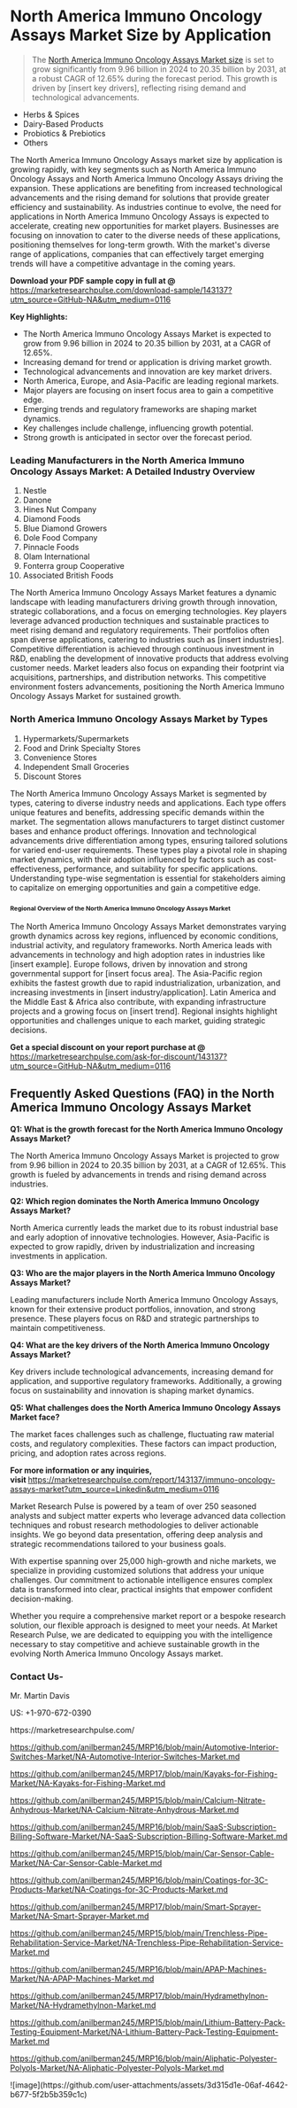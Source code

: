 <h1>North America Immuno Oncology Assays Market&nbsp;Size by Application</h1><blockquote><p>The <a href="https://marketresearchpulse.com/download-sample/143137?utm_source=GitHub-NA&amp;utm_medium=0116">North America Immuno Oncology Assays Market size</a> is set to grow significantly from 9.96 billion in 2024 to 20.35 billion by 2031, at a robust CAGR of 12.65% during the forecast period. This growth is driven by [insert key drivers], reflecting rising demand and technological advancements.</p></blockquote><ul><li>Herbs & Spices<li> Dairy-Based Products<li> Probiotics & Prebiotics<li> Others</li></ul><p>The North America Immuno Oncology Assays market size by application is growing rapidly, with key segments such as North America Immuno Oncology Assays and North America Immuno Oncology Assays driving the expansion. These applications are benefiting from increased technological advancements and the rising demand for solutions that provide greater efficiency and sustainability. As industries continue to evolve, the need for applications in North America Immuno Oncology Assays is expected to accelerate, creating new opportunities for market players. Businesses are focusing on innovation to cater to the diverse needs of these applications, positioning themselves for long-term growth. With the market's diverse range of applications, companies that can effectively target emerging trends will have a competitive advantage in the coming years.</p><p><strong>Download your PDF sample copy in full at @ </strong><a href="https://marketresearchpulse.com/download-sample/143137?utm_source=GitHub-NA&amp;utm_medium=0116">https://marketresearchpulse.com/download-sample/143137?utm_source=GitHub-NA&amp;utm_medium=0116</a></p><p><strong>Key Highlights: </strong></p><ul><li>The North America Immuno Oncology Assays Market is expected to grow from 9.96 billion in 2024 to 20.35 billion by 2031, at a CAGR of 12.65%.</li><li>Increasing demand for trend or application is driving market growth.</li><li>Technological advancements and innovation are key market drivers.</li><li>North America, Europe, and Asia-Pacific are leading regional markets.</li><li>Major players are focusing on insert focus area to gain a competitive edge.</li><li>Emerging trends and regulatory frameworks are shaping market dynamics.</li><li>Key challenges include challenge, influencing growth potential.</li><li>Strong growth is anticipated in sector over the forecast period.</li></ul><h3>Leading Manufacturers in the North America Immuno Oncology Assays Market: A Detailed Industry Overview</h3><ol><li>Nestle</li><li>Danone</li><li>Hines Nut Company</li><li>Diamond Foods</li><li>Blue Diamond Growers</li><li>Dole Food Company</li><li>Pinnacle Foods</li><li>Olam International</li><li>Fonterra group Cooperative</li><li>Associated British Foods</li></ol><div class="flex max-w-full flex-col flex-grow"><div class="min-h-8 text-message flex w-full flex-col items-end gap-2 whitespace-normal break-words [.text-message+&amp;]:mt-5" dir="auto" data-message-author-role="assistant" data-message-id="fd8432e4-4910-450d-b182-61b7bfb0a01f" data-message-model-slug="gpt-4o"><div class="flex w-full flex-col gap-1 empty:hidden first:pt-[3px]"><div class="markdown prose w-full break-words dark:prose-invert light"><p>The North America Immuno Oncology Assays Market features a dynamic landscape with leading manufacturers driving growth through innovation, strategic collaborations, and a focus on emerging technologies. Key players leverage advanced production techniques and sustainable practices to meet rising demand and regulatory requirements. Their portfolios often span diverse applications, catering to industries such as [insert industries]. Competitive differentiation is achieved through continuous investment in R&amp;D, enabling the development of innovative products that address evolving customer needs. Market leaders also focus on expanding their footprint via acquisitions, partnerships, and distribution networks. This competitive environment fosters advancements, positioning the North America Immuno Oncology Assays Market for sustained growth.</p></div></div></div></div><h3>North America Immuno Oncology Assays Market by Types</h3><ol><li>Hypermarkets/Supermarkets<li> Food and Drink Specialty Stores<li> Convenience Stores<li> Independent Small Groceries<li> Discount Stores</li></ol><div class="flex max-w-full flex-col flex-grow"><div class="min-h-8 text-message flex w-full flex-col items-end gap-2 whitespace-normal break-words [.text-message+&amp;]:mt-5" dir="auto" data-message-author-role="assistant" data-message-id="084470be-0bb7-4664-bddf-5156b4f41249" data-message-model-slug="gpt-4o-mini"><div class="flex w-full flex-col gap-1 empty:hidden first:pt-[3px]"><div class="markdown prose w-full break-words dark:prose-invert light"><p>The North America Immuno Oncology Assays Market is segmented by types, catering to diverse industry needs and applications. Each type offers unique features and benefits, addressing specific demands within the market. The segmentation allows manufacturers to target distinct customer bases and enhance product offerings. Innovation and technological advancements drive differentiation among types, ensuring tailored solutions for varied end-user requirements. These types play a pivotal role in shaping market dynamics, with their adoption influenced by factors such as cost-effectiveness, performance, and suitability for specific applications. Understanding type-wise segmentation is essential for stakeholders aiming to capitalize on emerging opportunities and gain a competitive edge.</p></div></div></div></div><h3><span style="font-size: 11px;">Regional Overview of the North America Immuno Oncology Assays Market</span></h3><div class="flex max-w-full flex-col flex-grow"><div class="min-h-8 text-message flex w-full flex-col items-end gap-2 whitespace-normal break-words [.text-message+&amp;]:mt-5" dir="auto" data-message-author-role="assistant" data-message-id="e9038762-ce64-4e30-91c9-9bd413514231" data-message-model-slug="gpt-4o-mini"><div class="flex w-full flex-col gap-1 empty:hidden first:pt-[3px]"><div class="markdown prose w-full break-words dark:prose-invert light"><p>The North America Immuno Oncology Assays Market demonstrates varying growth dynamics across key regions, influenced by economic conditions, industrial activity, and regulatory frameworks. North America leads with advancements in technology and high adoption rates in industries like [insert example]. Europe follows, driven by innovation and strong governmental support for [insert focus area]. The Asia-Pacific region exhibits the fastest growth due to rapid industrialization, urbanization, and increasing investments in [insert industry/application]. Latin America and the Middle East &amp; Africa also contribute, with expanding infrastructure projects and a growing focus on [insert trend]. Regional insights highlight opportunities and challenges unique to each market, guiding strategic decisions.</p></div></div></div></div><p><strong>Get a special discount on your report purchase at @ </strong><a href="https://marketresearchpulse.com/ask-for-discount/143137?utm_source=GitHub-NA&amp;utm_medium=0116">https://marketresearchpulse.com/ask-for-discount/143137?utm_source=GitHub-NA&amp;utm_medium=0116</a></p><h2>Frequently Asked Questions (FAQ) in the North America Immuno Oncology Assays Market</h2><p><strong>Q1: What is the growth forecast for the North America Immuno Oncology Assays Market?</strong></p><p>The North America Immuno Oncology Assays Market is projected to grow from 9.96 billion in 2024 to 20.35 billion by 2031, at a CAGR of 12.65%. This growth is fueled by advancements in trends and rising demand across industries.</p><p><strong>Q2: Which region dominates the North America Immuno Oncology Assays Market?</strong></p><p>North America currently leads the market due to its robust industrial base and early adoption of innovative technologies. However, Asia-Pacific is expected to grow rapidly, driven by industrialization and increasing investments in application.</p><p><strong>Q3: Who are the major players in the North America Immuno Oncology Assays Market?</strong></p><p>Leading manufacturers include North America Immuno Oncology Assays, known for their extensive product portfolios, innovation, and strong presence. These players focus on R&amp;D and strategic partnerships to maintain competitiveness.</p><p><strong>Q4: What are the key drivers of the North America Immuno Oncology Assays Market?</strong></p><p>Key drivers include technological advancements, increasing demand for application, and supportive regulatory frameworks. Additionally, a growing focus on sustainability and innovation is shaping market dynamics.</p><p><strong>Q5: What challenges does the North America Immuno Oncology Assays Market face?</strong></p><p>The market faces challenges such as challenge, fluctuating raw material costs, and regulatory complexities. These factors can impact production, pricing, and adoption rates across regions.</p><p><strong>For more information or any inquiries, visit&nbsp;</strong><a href="https://marketresearchpulse.com/report/143137/immuno-oncology-assays-market?utm_source=Linkedin&utm_medium=0116">https://marketresearchpulse.com/report/143137/immuno-oncology-assays-market?utm_source=Linkedin&utm_medium=0116</a></p><p>Market Research Pulse is powered by a team of over 250 seasoned analysts and subject matter experts who leverage advanced data collection techniques and robust research methodologies to deliver actionable insights. We go beyond data presentation, offering deep analysis and strategic recommendations tailored to your business goals.</p><p>With expertise spanning over 25,000 high-growth and niche markets, we specialize in providing customized solutions that address your unique challenges. Our commitment to actionable intelligence ensures complex data is transformed into clear, practical insights that empower confident decision-making.</p><p>Whether you require a comprehensive market report or a bespoke research solution, our flexible approach is designed to meet your needs. At Market Research Pulse, we are dedicated to equipping you with the intelligence necessary to stay competitive and achieve sustainable growth in the evolving North America Immuno Oncology Assays market.</p><h3><strong>Contact Us-</strong></h3><p>Mr. Martin Davis</p><p>US: +1-970-672-0390</p><p>https://marketresearchpulse.com/</p><p><a href="https://github.com/anilberman245/MRP16/blob/main/Automotive-Interior-Switches-Market/NA-Automotive-Interior-Switches-Market.md">https://github.com/anilberman245/MRP16/blob/main/Automotive-Interior-Switches-Market/NA-Automotive-Interior-Switches-Market.md</a></p><p><a href="https://github.com/anilberman245/MRP17/blob/main/Kayaks-for-Fishing-Market/NA-Kayaks-for-Fishing-Market.md">https://github.com/anilberman245/MRP17/blob/main/Kayaks-for-Fishing-Market/NA-Kayaks-for-Fishing-Market.md</a></p><p><a href="https://github.com/anilberman245/MRP15/blob/main/Calcium-Nitrate-Anhydrous-Market/NA-Calcium-Nitrate-Anhydrous-Market.md">https://github.com/anilberman245/MRP15/blob/main/Calcium-Nitrate-Anhydrous-Market/NA-Calcium-Nitrate-Anhydrous-Market.md</a></p><p><a href="https://github.com/anilberman245/MRP16/blob/main/SaaS-Subscription-Billing-Software-Market/NA-SaaS-Subscription-Billing-Software-Market.md">https://github.com/anilberman245/MRP16/blob/main/SaaS-Subscription-Billing-Software-Market/NA-SaaS-Subscription-Billing-Software-Market.md</a></p><p><a href="https://github.com/anilberman245/MRP15/blob/main/Car-Sensor-Cable-Market/NA-Car-Sensor-Cable-Market.md">https://github.com/anilberman245/MRP15/blob/main/Car-Sensor-Cable-Market/NA-Car-Sensor-Cable-Market.md</a></p><p><a href="https://github.com/anilberman245/MRP16/blob/main/Coatings-for-3C-Products-Market/NA-Coatings-for-3C-Products-Market.md">https://github.com/anilberman245/MRP16/blob/main/Coatings-for-3C-Products-Market/NA-Coatings-for-3C-Products-Market.md</a></p><p><a href="https://github.com/anilberman245/MRP17/blob/main/Smart-Sprayer-Market/NA-Smart-Sprayer-Market.md">https://github.com/anilberman245/MRP17/blob/main/Smart-Sprayer-Market/NA-Smart-Sprayer-Market.md</a></p><p><a href="https://github.com/anilberman245/MRP15/blob/main/Trenchless-Pipe-Rehabilitation-Service-Market/NA-Trenchless-Pipe-Rehabilitation-Service-Market.md">https://github.com/anilberman245/MRP15/blob/main/Trenchless-Pipe-Rehabilitation-Service-Market/NA-Trenchless-Pipe-Rehabilitation-Service-Market.md</a></p><p><a href="https://github.com/anilberman245/MRP16/blob/main/APAP-Machines-Market/NA-APAP-Machines-Market.md">https://github.com/anilberman245/MRP16/blob/main/APAP-Machines-Market/NA-APAP-Machines-Market.md</a></p><p><a href="https://github.com/anilberman245/MRP17/blob/main/Hydramethylnon-Market/NA-Hydramethylnon-Market.md">https://github.com/anilberman245/MRP17/blob/main/Hydramethylnon-Market/NA-Hydramethylnon-Market.md</a></p><p><a href="https://github.com/anilberman245/MRP15/blob/main/Lithium-Battery-Pack-Testing-Equipment-Market/NA-Lithium-Battery-Pack-Testing-Equipment-Market.md">https://github.com/anilberman245/MRP15/blob/main/Lithium-Battery-Pack-Testing-Equipment-Market/NA-Lithium-Battery-Pack-Testing-Equipment-Market.md</a></p><p><a href="https://github.com/anilberman245/MRP16/blob/main/Aliphatic-Polyester-Polyols-Market/NA-Aliphatic-Polyester-Polyols-Market.md">https://github.com/anilberman245/MRP16/blob/main/Aliphatic-Polyester-Polyols-Market/NA-Aliphatic-Polyester-Polyols-Market.md</a></p>
![image](https://github.com/user-attachments/assets/3d315d1e-06af-4642-b677-5f2b5b359c1c)
